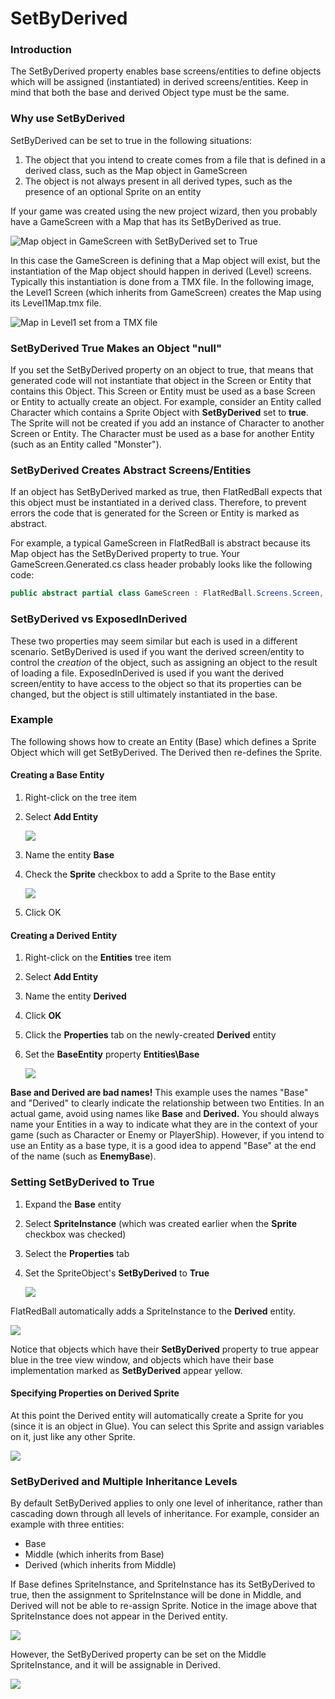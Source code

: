 # SetByDerived

### Introduction

The SetByDerived property enables base screens/entities to define objects which will be assigned (instantiated) in derived screens/entities. Keep in mind that both the base and derived Object type must be the same.

### Why use SetByDerived

SetByDerived can be set to true in the following situations:

1. The object that you intend to create comes from a file that is defined in a derived class, such as the Map object in GameScreen
2. The object is not always present in all derived types, such as the presence of an optional Sprite on an entity

If your game was created using the new project wizard, then you probably have a GameScreen with a Map that has its SetByDerived as true.

![Map object in GameScreen with SetByDerived set to True](<../../.gitbook/assets/10\_12 37 16.png>)

In this case the GameScreen is defining that a Map object will exist, but the instantiation of the Map object should happen in derived (Level) screens. Typically this instantiation is done from a TMX file. In the following image, the Level1 Screen (which inherits from GameScreen) creates the Map using its Level1Map.tmx file.

![Map in Level1 set from a TMX file](<../../.gitbook/assets/10\_12 39 02.png>)

### SetByDerived True Makes an Object "null"

If you set the SetByDerived property on an object to true, that means that generated code will not instantiate that object in the Screen or Entity that contains this Object. This Screen or Entity must be used as a base Screen or Entity to actually create an object. For example, consider an Entity called Character which contains a Sprite Object with **SetByDerived** set to **true**. The Sprite will not be created if you add an instance of Character to another Screen or Entity. The Character must be used as a base for another Entity (such as an Entity called "Monster").

### SetByDerived Creates Abstract Screens/Entities

If an object has SetByDerived marked as true, then FlatRedBall expects that this object must be instantiated in a derived class. Therefore, to prevent errors the code that is generated for the Screen or Entity is marked as abstract.

For example, a typical GameScreen in FlatRedBall is abstract because its Map object has the SetByDerived property to true. Your GameScreen.Generated.cs class header probably looks like the following code:

```csharp
public abstract partial class GameScreen : FlatRedBall.Screens.Screen, FlatRedBall.Gum.IGumScreenOwner
```

### SetByDerived vs ExposedInDerived

These two properties may seem similar but each is used in a different scenario. SetByDerived is used if you want the derived screen/entity to control the _creation_ of the object, such as assigning an object to the result of loading a file. ExposedInDerived is used if you want the derived screen/entity to have access to the object so that its properties can be changed, but the object is still ultimately instantiated in the base.

### Example

The following shows how to create an Entity (Base) which defines a Sprite Object which will get SetByDerived. The Derived then re-defines the Sprite.

#### Creating a Base Entity

1. Right-click on the tree item
2.  Select **Add Entity**

    ![](../../media/2018-09-img\_5b9683ae99d26.png)
3. Name the entity **Base**
4.  Check the **Sprite** checkbox to add a Sprite to the Base entity

    ![](../../media/2018-09-img\_5b96841895b75.png)
5. Click OK

#### Creating a Derived Entity

1. Right-click on the **Entities** tree item
2. Select **Add Entity**
3. Name the entity **Derived**
4. Click **OK**
5. Click the **Properties** tab on the newly-created **Derived** entity
6.  Set the **BaseEntity** property **Entities\Base**

    ![](../../media/2018-09-img\_5b96850d87188.png)

**Base and Derived are bad names!** This example uses the names "Base" and "Derived" to clearly indicate the relationship between two Entities. In an actual game, avoid using names like **Base** and **Derived.** You should always name your Entities in a way to indicate what they are in the context of your game (such as Character or Enemy or PlayerShip). However, if you intend to use an Entity as a base type, it is a good idea to append "Base" at the end of the name (such as **EnemyBase**).

### Setting SetByDerived to True

1. Expand the **Base** entity
2. Select **SpriteInstance** (which was created earlier when the **Sprite** checkbox was checked)
3. Select the **Properties** tab
4.  Set the SpriteObject's **SetByDerived** to **True**

    ![](../../media/2018-09-img\_5b9685e153df0.png)

FlatRedBall automatically adds a SpriteInstance to the **Derived** entity.

![](../../media/2018-09-img\_5b96861f7c3c8.png)

Notice that objects which have their **SetByDerived** property to true appear blue in the tree view window, and objects which have their base implementation marked as **SetByDerived** appear yellow.

#### Specifying Properties on Derived Sprite

At this point the Derived entity will automatically create a Sprite for you (since it is an object in Glue). You can select this Sprite and assign variables on it, just like any other Sprite.

![](../../media/2018-09-img\_5b96869b898a9.png)

### SetByDerived and Multiple Inheritance Levels

By default SetByDerived applies to only one level of inheritance, rather than cascading down through all levels of inheritance. For example, consider an example with three entities:

* Base
* Middle (which inherits from Base)
* Derived (which inherits from Middle)

If Base defines SpriteInstance, and SpriteInstance has its SetByDerived to true, then the assignment to SpriteInstance will be done in Middle, and Derived will not be able to re-assign Sprite. Notice in the image above that SpriteInstance does not appear in the Derived entity.

![](../../media/2021-08-img\_612e3d6793be7.png)

However, the SetByDerived property can be set on the Middle SpriteInstance, and it will be assignable in Derived.

![](../../media/2021-08-img\_612e3e13aa857.png)

